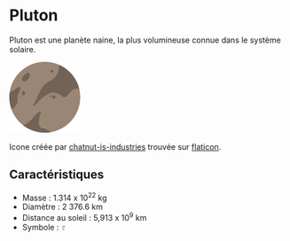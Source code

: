 # Pluton

Pluton est une planète naine, la plus volumineuse connue dans le système solaire.

![Icone de pluton](pluton.png)

Icone créée par [chatnut-is-industries](https://www.flaticon.com/authors/chatnut-is-industries) trouvée sur [flaticon](https://www.flaticon.com/).

## Caractéristiques

- Masse : 1.314 x 10<sup>22</sup> kg
- Diamètre : 2 376.6 km
- Distance au soleil : 5,913 x 10<sup>9</sup> km
- Symbole : &#x2647;
